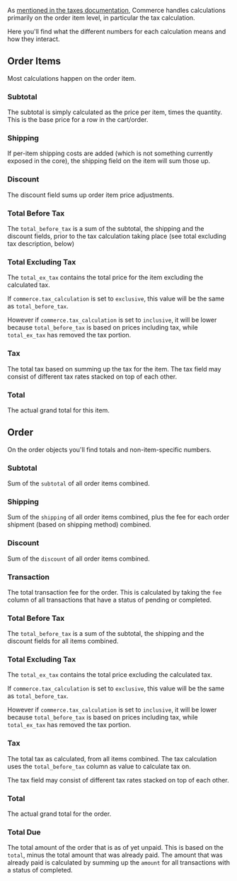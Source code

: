 As [mentioned in the taxes documentation](../Taxes), Commerce handles calculations primarily on the order item level, in particular the tax calculation.

Here you'll find what the different numbers for each calculation means and how they interact. 

## Order Items

Most calculations happen on the order item. 

### Subtotal

The subtotal is simply calculated as the price per item, times the quantity. This is the base price for a row in the cart/order. 

### Shipping

If per-item shipping costs are added (which is not something currently exposed in the core), the shipping field on the item will sum those up.

### Discount

The discount field sums up order item price adjustments. 

### Total Before Tax

The `total_before_tax` is a sum of the subtotal, the shipping and the discount fields, prior to the tax calculation taking place (see total excluding tax description, below)

### Total Excluding Tax

The `total_ex_tax` contains the total price for the item excluding the calculated tax. 

If `commerce.tax_calculation` is set to `exclusive`, this value will be the same as `total_before_tax`. 

However if `commerce.tax_calculation` is set to `inclusive`, it will be lower because `total_before_tax` is based on prices including tax, while `total_ex_tax` has removed the tax portion. 

### Tax

The total tax based on summing up the tax for the item. The tax field may consist of different tax rates stacked on top of each other. 

### Total

The actual grand total for this item. 

## Order

On the order objects you'll find totals and non-item-specific numbers. 

### Subtotal

Sum of the `subtotal` of all order items combined. 

### Shipping

Sum of the `shipping` of all order items combined, plus the fee for each order shipment (based on shipping method) combined.

### Discount

Sum of the `discount` of all order items combined.

### Transaction

The total transaction fee for the order. This is calculated by taking the `fee` column of all transactions that have a status of pending or completed. 

### Total Before Tax

The `total_before_tax` is a sum of the subtotal, the shipping and the discount fields for all items combined.

### Total Excluding Tax

The `total_ex_tax` contains the total price excluding the calculated tax. 

If `commerce.tax_calculation` is set to `exclusive`, this value will be the same as `total_before_tax`. 

However if `commerce.tax_calculation` is set to `inclusive`, it will be lower because `total_before_tax` is based on prices including tax, while `total_ex_tax` has removed the tax portion. 

### Tax

The total tax as calculated, from all items combined. The tax calculation uses the `total_before_tax` column as value to calculate tax on. 

The tax field may consist of different tax rates stacked on top of each other. 

### Total

The actual grand total for the order. 

### Total Due

The total amount of the order that is as of yet unpaid. This is based on the `total`, minus the total amount that was already paid. The amount that was already paid is calculated by summing up the `amount` for all transactions with a status of completed. 